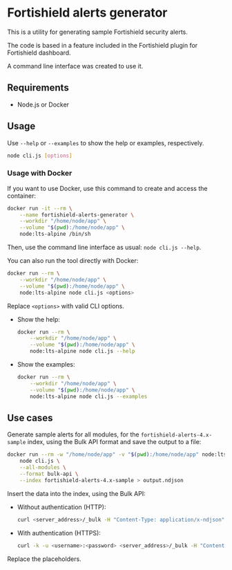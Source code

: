 # Fortishield alerts generator

This is a utility for generating sample Fortishield security alerts. 

The code is based in a feature included in the Fortishield plugin for Fortishield dashboard.

A command line interface was created to use it.

## Requirements

- Node.js or Docker

## Usage

Use `--help` or `--examples` to show the help or examples, respectively.

```sh
node cli.js [options]
```

### Usage with Docker

If you want to use Docker, use this command to create and access the container:


```sh
docker run -it --rm \
    --name fortishield-alerts-generator \
    --workdir "/home/node/app" \
    --volume "$(pwd):/home/node/app" \
    node:lts-alpine /bin/sh
```

Then, use the command line interface as usual: `node cli.js --help`.

You can also run the tool directly with Docker:

```sh
docker run --rm \
    --workdir "/home/node/app" \
    --volume "$(pwd):/home/node/app" \
    node:lts-alpine node cli.js <options>
```

Replace `<options>` with valid CLI options.

- Show the help:

    ```sh
    docker run --rm \
        --workdir "/home/node/app" \
        --volume "$(pwd):/home/node/app" \
        node:lts-alpine node cli.js --help
    ```

- Show the examples:

    ```sh
    docker run --rm \
        --workdir "/home/node/app" \
        --volume "$(pwd):/home/node/app" \
        node:lts-alpine node cli.js --examples
    ```

## Use cases

Generate sample alerts for all modules, for the `fortishield-alerts-4.x-sample` index, using 
the Bulk API format and save the output to a file:

```sh
docker run --rm -w "/home/node/app" -v "$(pwd):/home/node/app" node:lts-alpine \
    node cli.js \
    --all-modules \
    --format bulk-api \
    --index fortishield-alerts-4.x-sample > output.ndjson
```

Insert the data into the index, using the Bulk API:

- Without authentication (HTTP):
    ```sh
    curl <server_address>/_bulk -H "Content-Type: application/x-ndjson" --data-binary "@output.ndjson"
    ```

- With authentication (HTTPS):
    ```sh
    curl -k -u <username>:<password> <server_address>/_bulk -H "Content-Type: application/x-ndjson" --data-binary "@output.ndjson"
    ```

Replace the placeholders.